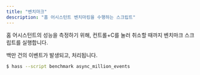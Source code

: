 ```yaml
---
title: "벤치마크"
description: "홈 어시스턴트 벤치마킹을 수행하는 스크립트"
---
```


홈 어시스턴트의 성능을 측정하기 위해, 컨트롤+C를 눌러 취소할 때까지 벤치마크 스크립트를 실행합니다.

백만 건의 이벤트가 발생되고, 처리됩니다.

```bash
$ hass --script benchmark async_million_events
```

